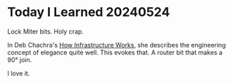 # Today I Learned 20240524

Lock Miter bits.
Holy crap.

In Deb Chachra's [How Infrastructure Works](https://www.amazon.com/How-Infrastructure-Works-Inside-Systems/dp/0593086597 "How Infrastructure Works: Inside the Systems That Shape Our World"), she describes the engineering concept of elegance quite well.
This evokes that.
A router bit that makes a 90° join.

I love it.
